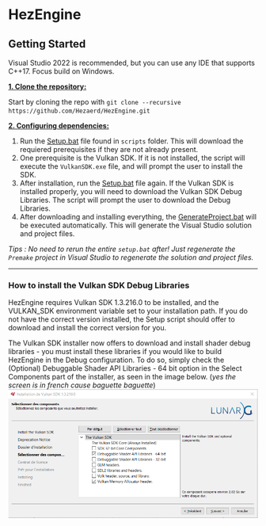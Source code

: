 # HezEngine

## Getting Started
Visual Studio 2022 is recommended, but you can use any IDE that supports C++17.
Focus build on  Windows.

<ins>**1. Clone the repository:**</ins>

Start by cloning the repo with `git clone --recursive https://github.com/Hezaerd/HezEngine.git`

<ins>**2. Configuring dependencies:**</ins>
1. Run the [Setup.bat](https://github.com/Hezaerd/HezEngine/blob/main/scripts/Setub.bat) file found in `scripts` folder. This will download the requiered prerequisites if they are not already present.
2. One prerequisite is the Vulkan SDK. If it is not installed, the script will execute the `VulkanSDK.exe` file, and will prompt the user to install the SDK.
3. After installation, run the [Setup.bat](https://github.com/Hezaerd/HezEngine/blob/main/scripts/Setub.bat) file again. If the Vulkan SDK is installed properly, you will need to download the Vulkan SDK Debug Libraries. The script will prompt the user to download the Debug Libraries.
4. After downloading and installing everything, the [GenerateProject.bat](https://github.com/Hezaerd/HezEngine/blob/main/scripts/GenerateProjects.bat) will be executed automatically. This will generate the Visual Studio solution and project files.

*Tips : No need to rerun the entire `setup.bat` after! Just regenerate the `Premake` project in Visual Studio to regenerate the solution and project files.*

***

### How to install the Vulkan SDK Debug Libraries
HezEngine requires Vulkan SDK 1.3.216.0 to be installed, and the VULKAN_SDK environment variable set to your installation path. If you do not have the correct version installed, the Setup script should offer to download and install the correct version for you.

The Vulkan SDK installer now offers to download and install shader debug libraries - you must install these libraries if you would like to build HezEngine in the Debug configuration. To do so, simply check the (Optional) Debuggable Shader API Libraries - 64 bit option in the Select Components part of the installer, as seen in the image below. 
(*yes the screen is in french cause baguette baguette*)
![vulkan-installer](Ressources/tuto/Vulkan_Shader_API.png)
